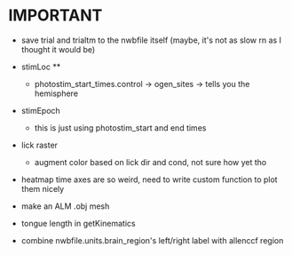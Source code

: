 # IMPORTANT
- save trial and trialtm to the nwbfile itself (maybe, it's not as slow rn as I thought it would be)
- stimLoc **
    - photostim_start_times.control -> ogen_sites    -> tells you the hemisphere
- stimEpoch
    - this is just using photostim_start and end times
- lick raster
    - augment color based on lick dir and cond, not sure how yet tho
- heatmap time axes are so weird, need to write custom function to plot them nicely
- make an ALM .obj mesh
- tongue length in getKinematics

- combine nwbfile.units.brain_region's left/right label with allenccf region
